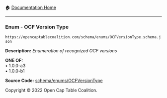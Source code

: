:house: [Documentation Home](../../../)

---

### Enum - OCF Version Type

`https://opencaptablecoalition.com/schema/enums/OCFVersionType.schema.json`

**Description:** _Enumeration of recognized OCF versions_

**ONE OF:**</br>&bull; 1.0.0-a3 </br>&bull; 1.0.0-b1

**Source Code:** [schema/enums/OCFVersionType](/../../../../schema/enums/OCFVersionType.schema.json)

Copyright © 2022 Open Cap Table Coalition.
